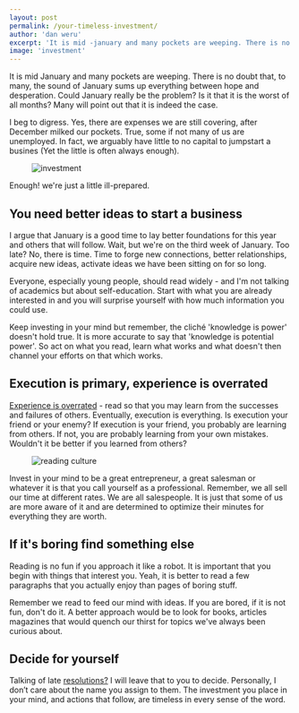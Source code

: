 ```yaml
---
layout: post
permalink: /your-timeless-investment/
author: 'dan weru'
excerpt: 'It is mid -january and many pockets are weeping. There is no doubt that, to many, the sound of January sums up everything between hope and desperation. Could January really be the problem?'
image: 'investment'
---
```


It is mid January and many pockets are weeping. There is no doubt that, to many, the sound of January sums up everything
between hope and desperation. Could January really be the problem? Is it that it is the worst of all months?  Many will point out that it is indeed the case.

I beg to digress. Yes, there are expenses we are still covering, after December milked our pockets.
True, some if not many of us are unemployed. In fact, we arguably have little to no capital to jumpstart a busines
(Yet the little is often always enough).
<figure><img class = '' src = '{{site.baseurl}}/assets/posts/investment.jpg' alt = 'investment'></figure>

Enough! we're just a little ill-prepared. 

## You need better ideas to start a business
I argue that January is a good time to lay better foundations for this year and others that will follow.
Wait, but we're on the third week of January. Too late? No, there is time. Time to forge new connections, better relationships,
acquire new ideas, activate ideas we have been sitting on for so long. 


Everyone, especially young people, should read widely - and I'm not talking of academics but about self-education.
Start with what you are already interested in and you will surprise yourself with how much information you could use.


Keep investing in your mind but remember, the cliché 'knowledge is power' doesn't hold true.
It is more accurate to say that 'knowledge is potential power'. So act on what you read, learn what 
works and what doesn't then channel your efforts on that which works.

## Execution is primary, experience is overrated
<a class = 'link-follow' target = '_blank' href = 'https://www.eremedia.com/ere/experience-is-overrated-arguments-for-hiring-talented-individuals-without-perfect-credentials/'>Experience is overrated</a> - read so that you may learn from the successes and failures of others. Eventually, 
execution is everything. Is execution your friend or your enemy? If execution is your friend, you probably are 
learning from others. If not, you are probably learning from your own mistakes. Wouldn't it be better if you learned from others?

<figure><img class = '' src = '{{site.baseurl}}/assets/posts/reading.jpg' alt = 'reading culture'></figure>
Invest in your mind to be a great entrepreneur, a great salesman or whatever it is that you call yourself as a professional.
Remember, we all sell our time at different rates. We are all salespeople. It is just that some of us are more aware of
it and are determined to optimize their minutes for everything they are worth.

## If it's boring find something else
Reading is no fun if you approach it like a robot. It is important that you begin with things that interest you.
Yeah, it is better to read a few paragraphs that you actually enjoy than pages of boring stuff. 

Remember we read to feed our mind with ideas. If you are bored, if it is not fun, don't do it.
A better approach would be to look for books, articles magazines that would quench our thirst for
topics we've always been curious about.  

## Decide for yourself
Talking of late <a class = 'link-follow' target = '_blank' href = 'http://www.forbes.com/sites/viviannunez/2016/12/27/17-pieces-of-advice-that-will-turn-your-career-around-in-2017/#37df77537ba4'>resolutions?</a> I will leave that to you to decide. Personally, I don’t care about the name you assign to them.
The investment you place in your mind, and actions that follow, are timeless in every sense of the word.
